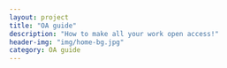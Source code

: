 ```yaml
---
layout: project
title: "OA guide"
description: "How to make all your work open access!"
header-img: "img/home-bg.jpg"
category: OA guide
---
```

